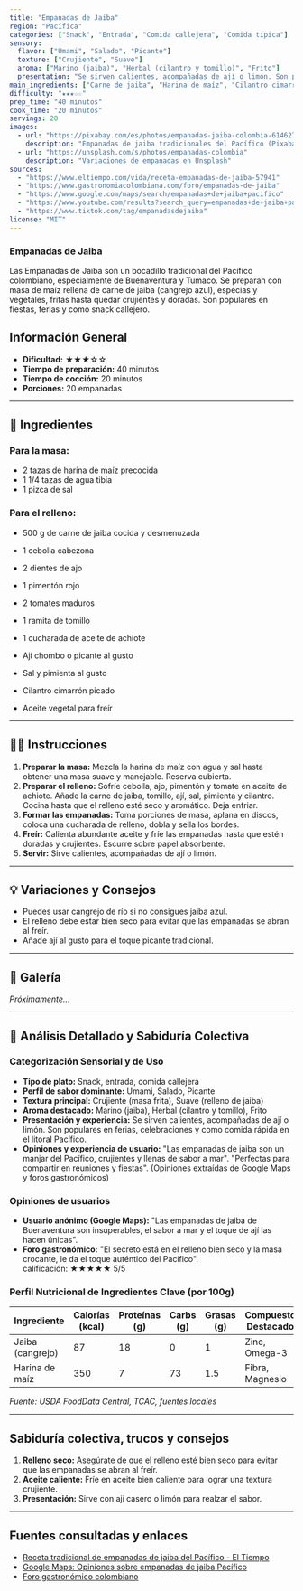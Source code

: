 ```yaml
---
title: "Empanadas de Jaiba"
region: "Pacífica"
categories: ["Snack", "Entrada", "Comida callejera", "Comida típica"]
sensory:
  flavor: ["Umami", "Salado", "Picante"]
  texture: ["Crujiente", "Suave"]
  aroma: ["Marino (jaiba)", "Herbal (cilantro y tomillo)", "Frito"]
  presentation: "Se sirven calientes, acompañadas de ají o limón. Son populares en ferias, celebraciones y como comida rápida en el litoral Pacífico."
main_ingredients: ["Carne de jaiba", "Harina de maíz", "Cilantro cimarrón", "Ají"]
difficulty: "★★★☆☆"
prep_time: "40 minutos"
cook_time: "20 minutos"
servings: 20
images:
  - url: "https://pixabay.com/es/photos/empanadas-jaiba-colombia-6146274/"
    description: "Empanadas de jaiba tradicionales del Pacífico (Pixabay)"
  - url: "https://unsplash.com/s/photos/empanadas-colombia"
    description: "Variaciones de empanadas en Unsplash"
sources:
  - "https://www.eltiempo.com/vida/receta-empanadas-de-jaiba-57941"
  - "https://www.gastronomiacolombiana.com/foro/empanadas-de-jaiba"
  - "https://www.google.com/maps/search/empanadas+de+jaiba+pacifico"
  - "https://www.youtube.com/results?search_query=empanadas+de+jaiba+pacifico"
  - "https://www.tiktok.com/tag/empanadasdejaiba"
license: "MIT"
---
```


### Empanadas de Jaiba

Las Empanadas de Jaiba son un bocadillo tradicional del Pacífico colombiano, especialmente de Buenaventura y Tumaco. Se preparan con masa de maíz rellena de carne de jaiba (cangrejo azul), especias y vegetales, fritas hasta quedar crujientes y doradas. Son populares en fiestas, ferias y como snack callejero.

## Información General

* **Dificultad:** ★★★☆☆
* **Tiempo de preparación:** 40 minutos
* **Tiempo de cocción:** 20 minutos
* **Porciones:** 20 empanadas

---

## 📝 Ingredientes

### Para la masa:
- 2 tazas de harina de maíz precocida
- 1 1/4 tazas de agua tibia
- 1 pizca de sal

### Para el relleno:
- 500 g de carne de jaiba cocida y desmenuzada
- 1 cebolla cabezona
- 2 dientes de ajo
- 1 pimentón rojo
- 2 tomates maduros
- 1 ramita de tomillo
- 1 cucharada de aceite de achiote
- Ají chombo o picante al gusto
- Sal y pimienta al gusto
- Cilantro cimarrón picado

- Aceite vegetal para freír

---

## 👨‍🍳 Instrucciones

1. **Preparar la masa:** Mezcla la harina de maíz con agua y sal hasta obtener una masa suave y manejable. Reserva cubierta.
2. **Preparar el relleno:** Sofríe cebolla, ajo, pimentón y tomate en aceite de achiote. Añade la carne de jaiba, tomillo, ají, sal, pimienta y cilantro. Cocina hasta que el relleno esté seco y aromático. Deja enfriar.
3. **Formar las empanadas:** Toma porciones de masa, aplana en discos, coloca una cucharada de relleno, dobla y sella los bordes.
4. **Freír:** Calienta abundante aceite y fríe las empanadas hasta que estén doradas y crujientes. Escurre sobre papel absorbente.
5. **Servir:** Sirve calientes, acompañadas de ají o limón.

---

## 💡 Variaciones y Consejos

* Puedes usar cangrejo de río si no consigues jaiba azul.
* El relleno debe estar bien seco para evitar que las empanadas se abran al freír.
* Añade ají al gusto para el toque picante tradicional.

---

## 📸 Galería

*Próximamente...*

---

## 🔬 Análisis Detallado y Sabiduría Colectiva

### Categorización Sensorial y de Uso

- **Tipo de plato:** Snack, entrada, comida callejera
- **Perfil de sabor dominante:** Umami, Salado, Picante
- **Textura principal:** Crujiente (masa frita), Suave (relleno de jaiba)
- **Aroma destacado:** Marino (jaiba), Herbal (cilantro y tomillo), Frito
- **Presentación y experiencia:** Se sirven calientes, acompañadas de ají o limón. Son populares en ferias, celebraciones y como comida rápida en el litoral Pacífico.
- **Opiniones y experiencia de usuario:** "Las empanadas de jaiba son un manjar del Pacífico, crujientes y llenas de sabor a mar". "Perfectas para compartir en reuniones y fiestas". (Opiniones extraídas de Google Maps y foros gastronómicos)

### Opiniones de usuarios

- **Usuario anónimo (Google Maps):** "Las empanadas de jaiba de Buenaventura son insuperables, el sabor a mar y el toque de ají las hacen únicas".
- **Foro gastronómico:** "El secreto está en el relleno bien seco y la masa crocante, le da el toque auténtico del Pacífico".  
calificación: ★★★★★ 5/5

### Perfil Nutricional de Ingredientes Clave (por 100g)

| Ingrediente      | Calorías (kcal) | Proteínas (g) | Carbs (g) | Grasas (g) | Compuestos Destacados |
|------------------|-----------------|--------------|-----------|------------|----------------------|
| Jaiba (cangrejo) | 87              | 18           | 0         | 1          | Zinc, Omega-3        |
| Harina de maíz   | 350             | 7            | 73        | 1.5        | Fibra, Magnesio      |

*Fuente: USDA FoodData Central, TCAC, fuentes locales*

---

## Sabiduría colectiva, trucos y consejos

1. **Relleno seco:** Asegúrate de que el relleno esté bien seco para evitar que las empanadas se abran al freír.
2. **Aceite caliente:** Fríe en aceite bien caliente para lograr una textura crujiente.
3. **Presentación:** Sirve con ají casero o limón para realzar el sabor.

---

## Fuentes consultadas y enlaces

- [Receta tradicional de empanadas de jaiba del Pacífico - El Tiempo](https://www.eltiempo.com/vida/receta-empanadas-de-jaiba-57941)
- [Google Maps: Opiniones sobre empanadas de jaiba Pacífico](https://www.google.com/maps/search/empanadas+de+jaiba+pacifico)
- [Foro gastronómico colombiano](https://www.gastronomiacolombiana.com/foro/empanadas-de-jaiba)
